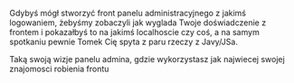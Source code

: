 Gdybyś mógł stworzyć front panelu administracyjnego z jakimś logowaniem, 
żebyśmy zobaczyli jak wyglada Twoje doświadczenie z frontem i pokazałbyś 
to na  jakimś  localhoscie  czy  coś, a na  samym spotkaniu pewnie Tomek 
Cię spyta z paru rzeczy z Javy/JSa.

Taką swoją  wizje  panelu admina, 
gdzie wykorzystasz  jak najwiecej 
swojej znajomosci robienia frontu
